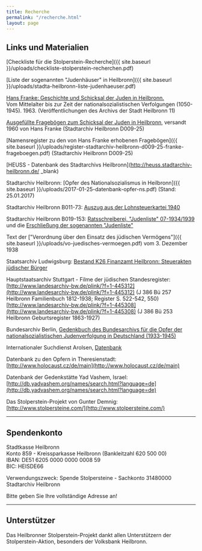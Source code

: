 ```yaml
---
title: Recherche
permalink: "/recherche.html"
layout: page
---
```


## Links und Materialien

[Checkliste für die Stolperstein-Recherche]({{ site.baseurl }}/uploads/checkliste-stolperstein-recherchen.pdf)

[Liste der sogenannten "Judenhäuser" in Heilbronn]({{ site.baseurl }}/uploads/stadta-heilbronn-liste-judenhaeuser.pdf)

[Hans Franke: Geschichte und Schicksal der Juden in Heilbronn.](https://stadtarchiv.heilbronn.de/fileadmin/daten/stadtarchiv/online-publikationen/03-vr-11-franke-juden-in-heilbronn.pdf)  
Vom Mittelalter bis zur Zeit der nationalsozialistischen Verfolgungen (1050-1945). 1963. 
(Veröffentlichungen des Archivs der Stadt Heilbronn 11)
 
[Ausgefüllte Fragebögen zum Schicksal der Juden in Heilbronn](http://stolpersteine-heilbronn.de/stadtarchiv-heilbronn-d009-25-franke-frageboegen.pdf), versandt 1960 von Hans Franke (Stadtarchiv Heilbronn D009-25)
 
[Namensregister zu den von Hans Franke erhobenen Fragebögen]({{ site.baseurl }}/uploads/register-stadtarchiv-heilbronn-d009-25-franke-frageboegen.pdf) (Stadtarchiv Heilbronn D009-25)

[HEUSS - Datenbank des Stadtarchivs Heilbronn](http://heuss.stadtarchiv-heilbronn.de/ _blank)

Stadtarchiv Heilbronn: [Opfer des Nationalsozialismus in Heilbronn]({{ site.baseurl }}/uploads/2017-01-25-datenbank-opfer-ns.pdf) (Stand: 25.01.2017)
 
Stadtarchiv Heilbronn B011-73: [Auszug aus der Lohnsteuerkartei 1940](http://www.stolpersteine-heilbronn.de/stadtarchiv-heilbronn-b011-73.pdf)
 
Stadtarchiv Heilbronn B019-153: [Ratsschreiberei, "Judenliste" 07-1934/1939](http://stolpersteine-heilbronn.de/stadtarchiv-heilbronn-b019-153-ratschreiberei-judenlisten-07-1934-1939.pdf) und die [Erschließung der sogenannten "Judenliste"](http://stolpersteine-heilbronn.de/B019-153-judenlisten-auswertung.pdf)

Text der ["Verordnung über den Einsatz des jüdischen Vermögens"]({{ site.baseurl }}/uploads/vo-juedisches-vermoegen.pdf) vom 3. Dezember 1938
  
Staatsarchiv Ludwigsburg: [Bestand K26 Finanzamt Heilbronn: Steuerakten jüdischer Bürger](https://www2.landesarchiv-bw.de/ofs21/olf/struktur.php?bestand=19302)
     
Hauptstaatsarchiv Stuttgart - Filme der jüdischen Standesregister:  
[http://www.landesarchiv-bw.de/plink/?f=1-445312](http://www.landesarchiv-bw.de/plink/?f=1-445312)  (J 386 Bü 257 Heilbronn Familienbuch 1812-1938; Register S. 522-542, 550)  
[http://www.landesarchiv-bw.de/plink/?f=1-445308](http://www.landesarchiv-bw.de/plink/?f=1-445308) (J 386 Bü 253 Heilbronn Geburtsregister 1863-1927)
  
Bundesarchiv Berlin, [Gedenkbuch des Bundesarchivs für die Opfer der nationalsozialistischen Judenverfolgung in Deutschland (1933-1945)](http://www.bundesarchiv.de/gedenkbuch/) 
 
Internationaler Suchdienst Arolsen, [Datenbank](https://digitalcollections.its-arolsen.org/)

Datenbank zu den Opfern in Theresienstadt: [http://www.holocaust.cz/de/main](http://www.holocaust.cz/de/main)   
 
Datenbank der Gedenkstätte Yad Vashem, Israel: [http://db.yadvashem.org/names/search.html?language=de](http://db.yadvashem.org/names/search.html?language=de)   
 
Das Stolperstein-Projekt von Gunter Demnig: [http://www.stolpersteine.com/](http://www.stolpersteine.com/)

---

## Spendenkonto

Stadtkasse Heilbronn  
Konto 859 - Kreissparkasse Heilbronn (Bankleitzahl 620 500 00)  
IBAN: DE51 6205 0000 0000 0008 59  
BIC: HEISDE66  

Verwendungszweck: Spende Stolpersteine - Sachkonto 31480000 Stadtarchiv Heilbronn  

Bitte geben Sie Ihre vollständige Adresse an!  

---

## Unterstützer

Das Heilbronner Stolperstein-Projekt dankt allen Unterstützern der Stolperstein-Aktion, besonders der Volksbank Heilbronn.

